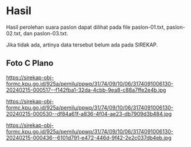 # Hasil

Hasil perolehan suara paslon dapat dilihat pada file paslon-01.txt, paslon-02.txt, dan paslon-03.txt.

Jika tidak ada, artinya data tersebut belum ada pada SIREKAP.

## Foto C Plano

https://sirekap-obj-formc.kpu.go.id/925a/pemilu/ppwp/31/74/09/10/06/3174091006130-20240215-000517--f142fba1-32da-4cbb-9ea8-c88a7ffe2e4b.jpg

https://sirekap-obj-formc.kpu.go.id/925a/pemilu/ppwp/31/74/09/10/06/3174091006130-20240215-000530--df84a61f-a836-4f04-ae23-db7909d3b484.jpg

https://sirekap-obj-formc.kpu.go.id/925a/pemilu/ppwp/31/74/09/10/06/3174091006130-20240215-000436--6101d791-e472-446d-9f42-2e2c037db4eb.jpg
